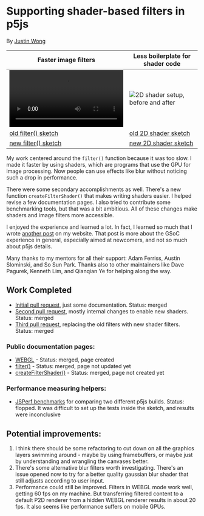# Supporting shader-based filters in p5js

By [Justin Wong](https://wonger.dev)

| Faster image filters | Less boilerplate for shader code |
|-|-|
| <video src="https://github.com/wong-justin/p5.js/assets/28441593/41edb6b9-ef4c-4b2e-8b22-2237da4617d9">filter(), before and after</video> | ![2D shader setup, before and after](https://github.com/wong-justin/p5.js/assets/28441593/6bbd1627-3a01-4911-8c5c-992d63538b96) |
| [old filter() sketch](https://editor.p5js.org/jwong/sketches/oG9AOomYm) | [old 2D shader sketch](https://editor.p5js.org/jwong/sketches/ehXcWtycm) |
| [new filter() sketch](https://editor.p5js.org/jwong/sketches/nWmTF8UED) | [new 2D shader sketch](https://editor.p5js.org/jwong/sketches/T96caQxWq) |

My work centered around the `filter()` function because it was too slow.
I made it faster by using shaders, which are programs that use the GPU for image processing. 
Now people can use effects like blur without noticing such a drop in performance.

There were some secondary accomplishments as well.
There's a new function `createFilterShader()` that makes writing shaders easier.
I helped revise a few documentation pages.
I also tried to contribute some benchmarking tools, but that was a bit ambitious.
All of these changes make shaders and image filters more accessible. 

I enjoyed the experience and learned a lot.
In fact, I learned so much that I wrote [another post](https://wonger.dev/posts/gsoc.html) on my website.
That post is more about the GSoC experience in general, especially aimed at newcomers, and not so much about p5js details.

Many thanks to my mentors for all their support: Adam Ferriss, Austin Slominski, and So Sun Park. Thanks also to other maintainers like Dave Pagurek, Kenneth Lim, and Qianqian Ye for helping along the way.

## Work Completed

- [Initial pull request](https://github.com/processing/p5.js/pull/6167), just some documentation. Status: merged
- [Second pull request](https://github.com/processing/p5.js/pull/6237), mostly internal changes to enable new shaders. Status: merged
- [Third pull request](https://github.com/processing/p5.js/pull/6324), replacing the old filters with new shader filters. Status: merged

### Public documentation pages:
- [WEBGL](https://p5js.org/reference/p5/WEBGL) -  Status: merged, page created
- [filter()](https://p5js.org/reference/p5/filter) - Status: merged, page not updated yet
- [createFilterShader()](https://p5js.org/reference/p5/createFilterShader) - Status: merged, page not created yet

### Performance measuring helpers:

- [JSPerf benchmarks](https://jsperf.app/sideci) for comparing two different p5js builds. Status: flopped. It was difficult to set up the tests inside the sketch, and results were inconclusive

## Potential improvements:

1. I think there should be some refactoring to cut down on all the graphics layers swimming around - maybe by using framebuffers, or maybe just by understanding and wrangling the canvases better. 
2. There's some alternative blur filters worth investigating. There's an issue opened now to try for a better quality gaussian blur shader that still adjusts according to user input.
3. Performance could still be improved. Filters in WEBGL mode work well, getting 60 fps on my machine. But transferring filtered content to a default P2D renderer from a hidden WEBGL renderer results in about 20 fps. It also seems like performance suffers on mobile GPUs.
